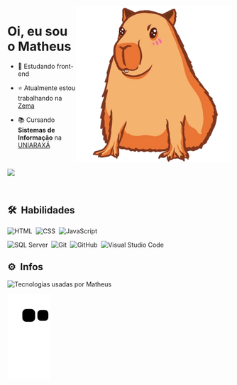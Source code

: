 <img align="right" height="350em" width="350em" src="assets/capivara.png"/>
<h1 align="left">Oi, eu sou o Matheus</h1>


- 🚀 Estudando front-end

- ⭐ Atualmente estou trabalhando na [Zema](https://www.linkedin.com/company/zema/mycompany/verification/)


- 📚 Cursando **Sistemas de Informação** na [UNIARAXÁ](https://novo.uniaraxa.edu.br)
 
</br>

<a href="https://github.com/MatheusAndraade" target="_blank"><img src="https://img.shields.io/badge/-LinkedIn-%230077B5?style=for-the-badge&logo=linkedin&logoColor=white" target="_blank"></a>

<br>

## 🛠 &nbsp;Habilidades

![HTML](https://img.shields.io/badge/-HTML-05122A?style=flat&logo=HTML5)&nbsp;
![CSS](https://img.shields.io/badge/-CSS-05122A?style=flat&logo=CSS3&logoColor=1572B6)&nbsp;
![JavaScript](https://img.shields.io/badge/-JavaScript-05122A?style=flat&logo=javascript)&nbsp;

![SQL Server](https://img.shields.io/badge/-SQL%20Server-05122A?style=flat&logo=microsoftsqlserver)&nbsp;
![Git](https://img.shields.io/badge/-Git-05122A?style=flat&logo=git)&nbsp;
![GitHub](https://img.shields.io/badge/-GitHub-05122A?style=flat&logo=github)&nbsp;
![Visual Studio Code](https://img.shields.io/badge/-Visual%20Studio%20Code-05122A?style=flat&logo=visual-studio-code&logoColor=007ACC)&nbsp;

## ⚙️ &nbsp;Infos

<p align="left">
<img width="350em" src="https://github-readme-stats.vercel.app/api/top-langs/?username=matheusandraade&layout=compact&theme=tokyonight" alt="Tecnologias usadas por Matheus"/>
</p>

![snake gif](https://github.com/MatheusAndraade/MatheusAndraade/blob/output/github-contribution-grid-snake.svg)
